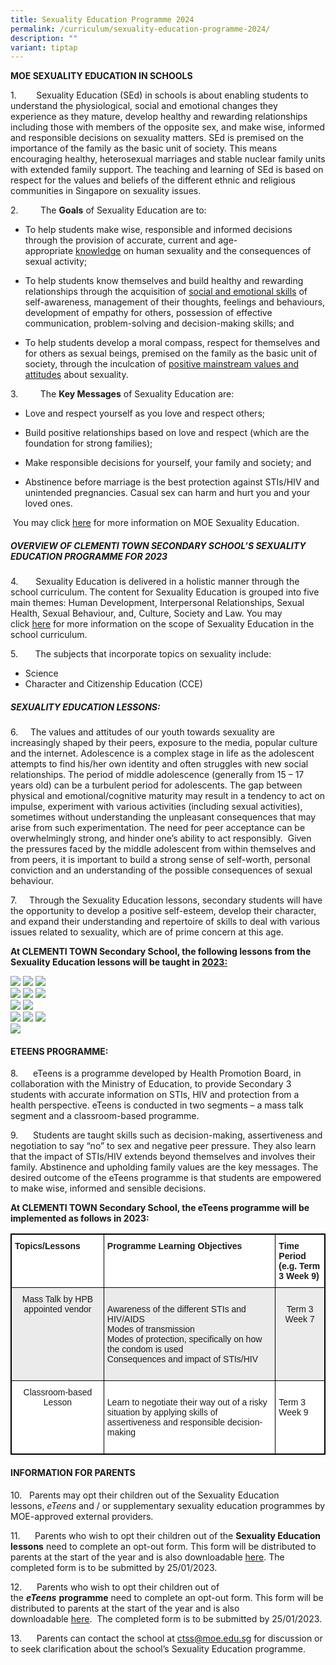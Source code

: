 ```yaml
---
title: Sexuality Education Programme 2024
permalink: /curriculum/sexuality-education-programme-2024/
description: ""
variant: tiptap
---
```

**MOE SEXUALITY EDUCATION IN SCHOOLS**

1.&nbsp; &nbsp; &nbsp; &nbsp;&nbsp;Sexuality Education (SEd) in schools is about enabling students to understand the physiological, social and emotional changes they experience as they mature, develop healthy and rewarding relationships including those with members of the opposite sex, and make wise, informed and responsible decisions on sexuality matters. SEd is premised on the importance of the family as the basic unit of society. This means encouraging healthy, heterosexual marriages and stable nuclear family units with extended family support. The teaching and learning of SEd is based on respect for the values and beliefs of the different ethnic and religious communities in Singapore on sexuality issues.&nbsp;

  

  

2.&nbsp;&nbsp;&nbsp;&nbsp;&nbsp;&nbsp;&nbsp;&nbsp; The **Goals** of Sexuality Education are to:

* To help students make wise, responsible and informed decisions through the provision of accurate, current and age-appropriate&nbsp;<u>knowledge</u>&nbsp;on human sexuality and the consequences of sexual activity;&nbsp;

* To help students know themselves and build healthy and rewarding relationships through the acquisition of&nbsp;<u>social and emotional skills</u>&nbsp;of self-awareness, management of their thoughts, feelings and behaviours, development of empathy for others, possession of effective communication, problem-solving and decision-making skills; and  

* To help students develop a moral compass, respect for themselves and for others as sexual beings, premised on the family as the basic unit of society, through the inculcation of&nbsp;<u>positive mainstream values and attitudes</u>&nbsp;about sexuality.

3.&nbsp;&nbsp;&nbsp;&nbsp;&nbsp;&nbsp;&nbsp;&nbsp; The **Key Messages** of Sexuality Education are:

* Love and respect yourself as you love and respect others;

* Build positive relationships based on love and respect (which are the foundation for strong families);

* Make responsible decisions for yourself, your family and society; and

* Abstinence before marriage is the best protection against STIs/HIV and unintended pregnancies. Casual sex can harm and hurt you and your loved ones.

&nbsp;You may click&nbsp;[here](https://www.moe.gov.sg/programmes/sexuality-education)&nbsp;for more information on MOE Sexuality Education.
 
#####  OVERVIEW OF CLEMENTI TOWN SECONDARY SCHOOL’S SEXUALITY EDUCATION PROGRAMME FOR 2023


  

4.&nbsp;&nbsp;&nbsp;&nbsp;&nbsp;&nbsp; Sexuality Education is delivered in a holistic manner through the school curriculum.&nbsp;The content for Sexuality Education is grouped into five main themes: Human Development, Interpersonal Relationships, Sexual Health, Sexual Behaviour, and, Culture, Society and Law. You may click&nbsp;[here](https://go.gov.sg/moe-sexuality-education-scope)&nbsp;for more information on the scope of Sexuality Education in the school curriculum.

  

5.&nbsp;&nbsp;&nbsp;&nbsp;&nbsp;&nbsp; The subjects that incorporate topics on sexuality include:

*   Science
*   Character and Citizenship Education (CCE)

##### SEXUALITY EDUCATION LESSONS:


6.&nbsp; &nbsp; &nbsp;The values and attitudes of our youth towards sexuality are increasingly shaped by their peers, exposure to the media, popular culture and the internet. Adolescence is a complex stage in life as the adolescent attempts to find his/her own identity and often struggles with new social relationships. The period of middle adolescence (generally from 15 – 17 years old) can be a turbulent period for adolescents. The gap between physical and emotional/cognitive maturity may result in a tendency to act on impulse, experiment with various activities (including sexual activities), sometimes without understanding the unpleasant consequences that may arise from such experimentation. The need for peer acceptance can be overwhelmingly strong, and hinder one’s ability to act responsibly.&nbsp; Given the pressures faced by the middle adolescent from within themselves and from peers, it is important to build a strong sense of self-worth, personal conviction and an understanding of the possible consequences of sexual behaviour.&nbsp;

7.&nbsp; &nbsp; &nbsp;Through the Sexuality Education lessons, secondary students will have the opportunity to develop a positive self-esteem, develop their character, and expand their understanding and repertoire of skills to deal with various issues related to sexuality, which are of prime concern at this age.&nbsp;

  

<strong>At CLEMENTI TOWN Secondary School, the following lessons from the Sexuality Education&nbsp;lessons will be taught in&nbsp;<u>2023:</u></strong>

![](/images/SexEd2023/S1.jpg)
![](/images/SexEd2023/S3.jpg)
![](/images/SexEd2023/S4.jpg) <br>
![](/images/SexEd2023/S5.jpg)
![](/images/SexEd2023/S7.jpg)
![](/images/SexEd2023/S8.jpg) <br>
![](/images/SexEd2023/S9.jpg)
![](/images/SexEd2023/S11.jpg) <br>
![](/images/SexEd2023/S12.jpg)
![](/images/SexEd2023/S14.jpg)
![](/images/SexEd2023/S15.jpg) <br>
![](/images/SexEd2023/S16.jpg)

#### **ETEENS PROGRAMME:**


  

8.&nbsp; &nbsp; &nbsp; eTeens is a programme developed by Health Promotion Board, in collaboration with the Ministry of Education, to provide Secondary 3 students with accurate information on STIs, HIV and protection from a health perspective. eTeens is conducted in two segments – a mass talk segment and a classroom-based programme.  
  
9.&nbsp; &nbsp; &nbsp; Students are taught skills such as decision-making, assertiveness and negotiation to say “no” to sex and negative peer pressure. They also learn that the impact of STIs/HIV extends beyond themselves and involves their family. Abstinence and upholding family values are the key messages. The desired outcome of the eTeens programme is that students are empowered to make wise, informed and sensible decisions.  
  
**At CLEMENTI TOWN Secondary School, the eTeens programme will be implemented as follows in 2023:**

<style type="text/css">
.tg  {border-collapse:collapse;border-spacing:0;}
.tg td{border-color:black;border-style:solid;border-width:1px;font-family:Arial, sans-serif;font-size:14px;
  overflow:hidden;padding:10px 5px;word-break:normal;}
.tg th{border-color:black;border-style:solid;border-width:1px;font-family:Arial, sans-serif;font-size:14px;
  font-weight:normal;overflow:hidden;padding:10px 5px;word-break:normal;}
.tg .tg-3icd{background-color:#EBEBEB;text-align:left;vertical-align:top}
.tg .tg-b1n3{background-color:#EBEBEB;text-align:center;vertical-align:top}
.tg .tg-dgl5{background-color:#FFF;font-weight:bold;text-align:left;vertical-align:top}
.tg .tg-7yig{background-color:#FFF;text-align:center;vertical-align:top}
.tg .tg-ktyi{background-color:#FFF;text-align:left;vertical-align:top}
</style>
<table style="border: 1px solid black" class="tg">
<thead>
  <tr>
    <th style="border: 1px solid black" class="tg-dgl5">Topics/Lessons</th>
    <th style="border: 1px solid black" class="tg-dgl5">Programme Learning Objectives</th>
    <th style="border: 1px solid black" class="tg-dgl5">Time Period<br>(e.g. Term 3 Week 9)</th>
  </tr>
</thead>
<tbody>
  <tr>
    <td style="border: 1px solid black" class="tg-b1n3">Mass Talk by HPB appointed vendor</td>
    <td style="border: 1px solid black" class="tg-3icd"><br>Awareness of the different STIs and HIV/AIDS<br>Modes of transmission<br>Modes of protection, specifically on how the condom is used<br>Consequences and impact of STIs/HIV<br><br></td>
    <td style="border: 1px solid black" class="tg-b1n3"><br>Term 3 Week 7</td>
  </tr>
  <tr>
    <td style="border: 1px solid black" class="tg-7yig">Classroom-based Lesson</td>
    <td style="border: 1px solid black" class="tg-ktyi"><br>Learn to negotiate their way out of a risky situation by applying skills of assertiveness and responsible decision-making<br><br></td>
    <td style="border: 1px solid black" class="tg-ktyi"><br>Term 3 Week 9</td>
  </tr>
</tbody>
</table>

#### **INFORMATION FOR PARENTS**


  

10.&nbsp; &nbsp;Parents may opt their children out of the Sexuality Education lessons,&nbsp;_eTeens_&nbsp;and / or supplementary sexuality education programmes by MOE-approved external providers.

  

11.&nbsp;&nbsp;&nbsp;&nbsp;&nbsp; Parents who wish to opt their children out of the&nbsp;**Sexuality Education lessons**&nbsp;need to complete an opt-out form. This form will be distributed to parents at the start of the year and is also downloadable&nbsp;[here](/files/SexEd2023/Annex%20A.pdf). The completed form is to be submitted by 25/01/2023.

  

12.&nbsp;&nbsp;&nbsp;&nbsp;&nbsp; Parents who wish to opt their children out of the&nbsp;**_eTeens_**&nbsp;**programme**&nbsp;need to complete an opt-out form. This form will be distributed to parents at the start of the year and is also downloadable&nbsp;[here](/files/SexEd2023/Annex%20B.pdf).&nbsp; The completed form is to be submitted by 25/01/2023.

  

13.&nbsp;&nbsp;&nbsp;&nbsp;&nbsp; Parents can contact the school at ctss@moe.edu.sg for discussion or to seek clarification about the school’s Sexuality Education programme.
